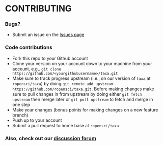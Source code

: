 # CONTRIBUTING #

### Bugs?

* Submit an issue on the [Issues page](https://github.com/ropensci/taxa/issues)

### Code contributions

* Fork this repo to your Github account
* Clone your version on your account down to your machine from your account, e.g,. `git clone https://github.com/<yourgithubusername>/taxa.git`
* Make sure to track progress upstream (i.e., on our version of `taxa` at `ropensci/taxa`) by doing `git remote add upstream https://github.com/ropensci/taxa.git`. Before making changes make sure to pull changes in from upstream by doing either `git fetch upstream` then merge later or `git pull upstream` to fetch and merge in one step
* Make your changes (bonus points for making changes on a new feature branch)
* Push up to your account
* Submit a pull request to home base at `ropensci/taxa`

### Also, check out our [discussion forum](https://discuss.ropensci.org)

